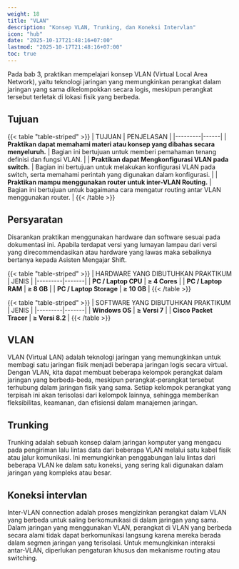 ```yaml
---
weight: 18
title: "VLAN"
description: "Konsep VLAN, Trunking, dan Koneksi Intervlan"
icon: "hub"
date: "2025-10-17T21:48:16+07:00"
lastmod: "2025-10-17T21:48:16+07:00"
toc: true
---
```


Pada bab 3, praktikan mempelajari konsep VLAN (Virtual Local Area Network), yaitu teknologi
jaringan yang memungkinkan perangkat dalam jaringan yang sama dikelompokkan secara
logis, meskipun perangkat tersebut terletak di lokasi fisik yang berbeda.

## Tujuan

{{< table "table-striped" >}}
| TUJUAN | PENJELASAN |
|---------|------|
| **Praktikan dapat memahami materi atau konsep yang dibahas secara menyeluruh.** | Bagian ini bertujuan untuk memberi pemahaman tenang definisi dan fungsi VLAN. |
| **Praktikan dapat Mengkonfigurasi VLAN pada switch.** | Bagian ini bertujuan untuk melakukan konfigurasi VLAN pada switch, serta memahami perintah yang digunakan dalam konfigurasi. |
| **Praktikan mampu menggunakan router untuk inter-VLAN Routing.** | Bagian ini bertujuan untuk bagaimana cara
mengatur routing antar VLAN menggunakan router. |
{{< /table >}}

## Persyaratan

Disarankan praktikan menggunakan hardware dan software sesuai pada dokumentasi ini.
Apabila terdapat versi yang lumayan lampau dari versi yang direcommendasikan atau
hardware yang lawas maka sebaiknya bertanya kepada Asisten Mengajar Shift.

{{< table "table-striped" >}}
| HARDWARE YANG DIBUTUHKAN PRAKTIKUM | JENIS |
|---------|-------|
| **PC / Laptop CPU** | **≥ 4 Cores** |
| **PC / Laptop RAM** | **≥ 8 GB** |
| **PC / Laptop Storage** | **≥ 10 GB** |
{{< /table >}}

{{< table "table-striped" >}}
| SOFTWARE YANG DIBUTUHKAN PRAKTIKUM | JENIS |
|---------|-------|
| **Windows OS** | **≥ Versi 7** |
| **Cisco Packet Tracer** | **≥ Versi 8.2** |
{{< /table >}}

## VLAN

VLAN (Virtual LAN) adalah teknologi jaringan yang memungkinkan untuk
membagi satu jaringan fisik menjadi beberapa jaringan logis secara virtual. Dengan
VLAN, kita dapat membuat beberapa kelompok perangkat dalam jaringan yang
berbeda-beda, meskipun perangkat-perangkat tersebut terhubung dalam jaringan
fisik yang sama. Setiap kelompok perangkat yang terpisah ini akan terisolasi dari
kelompok lainnya, sehingga memberikan fleksibilitas, keamanan, dan efisiensi dalam
manajemen jaringan.

## Trunking

Trunking adalah sebuah konsep dalam jaringan komputer yang mengacu pada
pengiriman lalu lintas data dari beberapa VLAN melalui satu kabel fisik atau jalur
komunikasi. Ini memungkinkan penggabungan lalu lintas dari beberapa VLAN ke
dalam satu koneksi, yang sering kali digunakan dalam jaringan yang kompleks atau
besar.

## Koneksi intervlan

Inter-VLAN connection adalah proses mengizinkan perangkat dalam VLAN
yang berbeda untuk saling berkomunikasi di dalam jaringan yang sama. Dalam
jaringan yang menggunakan VLAN, perangkat di VLAN yang berbeda secara alami
tidak dapat berkomunikasi langsung karena mereka berada dalam segmen jaringan
yang terisolasi. Untuk memungkinkan interaksi antar-VLAN, diperlukan pengaturan
khusus dan mekanisme routing atau switching.
